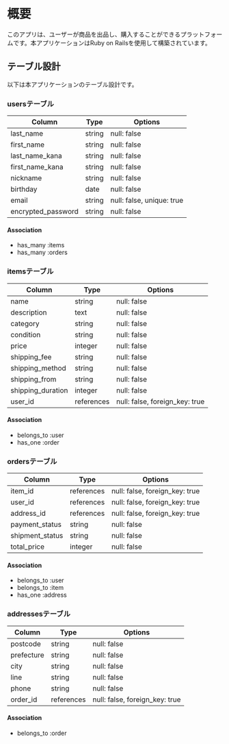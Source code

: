 # 概要
このアプリは、ユーザーが商品を出品し、購入することができるプラットフォームです。本アプリケーションはRuby on Railsを使用して構築されています。

## テーブル設計
以下は本アプリケーションのテーブル設計です。

### usersテーブル
| Column             | Type   | Options     |
| ------------------ | ------ | ----------- |
| last_name          | string | null: false |
| first_name         | string | null: false |
| last_name_kana     | string | null: false |
| first_name_kana    | string | null: false |
| nickname           | string | null: false |
| birthday           | date   | null: false |
| email              | string | null: false, unique: true |
| encrypted_password | string | null: false |

#### Association
- has_many :items
- has_many :orders

### itemsテーブル
| Column                 | Type       | Options           |
| ---------------------- | ---------- | ----------------- |
| name                   | string     | null: false       |
| description            | text       | null: false       |
| category               | string     | null: false       |
| condition              | string     | null: false       |
| price                  | integer    | null: false       |
| shipping_fee           | string     | null: false       |
| shipping_method        | string     | null: false       |
| shipping_from          | string     | null: false       |
| shipping_duration      | integer    | null: false       |
| user_id                | references | null: false, foreign_key: true |

#### Association
- belongs_to :user
- has_one :order

### ordersテーブル
| Column         | Type       | Options           |
| -------------- | ---------- | ----------------- |
| item_id        | references | null: false, foreign_key: true |
| user_id        | references | null: false, foreign_key: true |
| address_id     | references | null: false, foreign_key: true |
| payment_status | string     | null: false       |
| shipment_status| string     | null: false       |
| total_price    | integer    | null: false       |

#### Association
- belongs_to :user
- belongs_to :item
- has_one :address

### addressesテーブル
| Column        | Type       | Options           |
| ------------- | ---------- | ----------------- |
| postcode      | string     | null: false       |
| prefecture    | string     | null: false       |
| city          | string     | null: false       |
| line          | string     | null: false       |
| phone         | string     | null: false       |
| order_id      | references | null: false, foreign_key: true |

#### Association
- belongs_to :order
